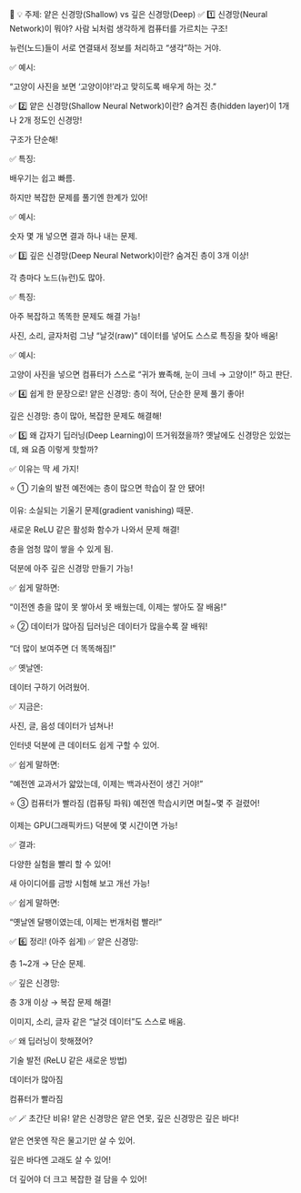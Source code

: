 🌟 💡 주제: 얕은 신경망(Shallow) vs 깊은 신경망(Deep)
✅ 1️⃣ 신경망(Neural Network)이 뭐야?
사람 뇌처럼 생각하게 컴퓨터를 가르치는 구조!

뉴런(노드)들이 서로 연결돼서 정보를 처리하고 “생각”하는 거야.

✅ 예시:

“고양이 사진을 보면 ‘고양이야!’라고 맞히도록 배우게 하는 것.”

✅ 2️⃣ 얕은 신경망(Shallow Neural Network)이란?
숨겨진 층(hidden layer)이 1개나 2개 정도인 신경망!

구조가 단순해!

✅ 특징:

배우기는 쉽고 빠름.

하지만 복잡한 문제를 풀기엔 한계가 있어!

✅ 예시:

숫자 몇 개 넣으면 결과 하나 내는 문제.

✅ 3️⃣ 깊은 신경망(Deep Neural Network)이란?
숨겨진 층이 3개 이상!

각 층마다 노드(뉴런)도 많아.

✅ 특징:

아주 복잡하고 똑똑한 문제도 해결 가능!

사진, 소리, 글자처럼 그냥 “날것(raw)” 데이터를 넣어도 스스로 특징을 찾아 배움!

✅ 예시:

고양이 사진을 넣으면 컴퓨터가 스스로 “귀가 뾰족해, 눈이 크네 → 고양이!” 하고 판단.

✅ 4️⃣ 쉽게 한 문장으로!
얕은 신경망: 층이 적어, 단순한 문제 풀기 좋아!

깊은 신경망: 층이 많아, 복잡한 문제도 해결해!

✅ 5️⃣ 왜 갑자기 딥러닝(Deep Learning)이 뜨거워졌을까?
옛날에도 신경망은 있었는데, 왜 요즘 이렇게 핫할까?

✅ 이유는 딱 세 가지!

⭐️ ① 기술의 발전
예전에는 층이 많으면 학습이 잘 안 됐어!

이유: 소실되는 기울기 문제(gradient vanishing) 때문.

새로운 ReLU 같은 활성화 함수가 나와서 문제 해결!

층을 엄청 많이 쌓을 수 있게 됨.

덕분에 아주 깊은 신경망 만들기 가능!

✅ 쉽게 말하면:

“이전엔 층을 많이 못 쌓아서 못 배웠는데, 이제는 쌓아도 잘 배움!”

⭐️ ② 데이터가 많아짐
딥러닝은 데이터가 많을수록 잘 배워!

“더 많이 보여주면 더 똑똑해짐!”

✅ 옛날엔:

데이터 구하기 어려웠어.

✅ 지금은:

사진, 글, 음성 데이터가 넘쳐나!

인터넷 덕분에 큰 데이터도 쉽게 구할 수 있어.

✅ 쉽게 말하면:

“예전엔 교과서가 얇았는데, 이제는 백과사전이 생긴 거야!”

⭐️ ③ 컴퓨터가 빨라짐 (컴퓨팅 파워)
예전엔 학습시키면 며칠~몇 주 걸렸어!

이제는 GPU(그래픽카드) 덕분에 몇 시간이면 가능!

✅ 결과:

다양한 실험을 빨리 할 수 있어!

새 아이디어를 금방 시험해 보고 개선 가능!

✅ 쉽게 말하면:

“옛날엔 달팽이였는데, 이제는 번개처럼 빨라!”

✅ 6️⃣ 정리! (아주 쉽게)
✅ 얕은 신경망:

층 1~2개 → 단순 문제.

✅ 깊은 신경망:

층 3개 이상 → 복잡 문제 해결!

이미지, 소리, 글자 같은 “날것 데이터”도 스스로 배움.

✅ 왜 딥러닝이 핫해졌어?

기술 발전 (ReLU 같은 새로운 방법)

데이터가 많아짐

컴퓨터가 빨라짐

✅ 🪄 초간단 비유!
얕은 신경망은 얕은 연못, 깊은 신경망은 깊은 바다!

얕은 연못엔 작은 물고기만 살 수 있어.

깊은 바다엔 고래도 살 수 있어!

더 깊어야 더 크고 복잡한 걸 담을 수 있어!